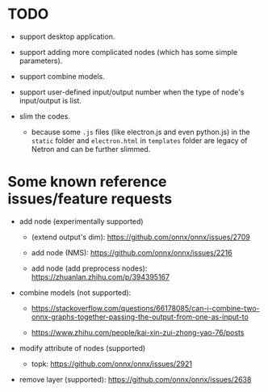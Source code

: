 # TODO

- support desktop application.

- support adding more complicated nodes (which has some simple parameters).

- support combine models.

- support user-defined input/output number when the type of node's input/output is list.

- slim the codes.
    - because some `.js` files (like electron.js and even python.js) in the `static` folder and `electron.html` in `templates` folder are legacy of Netron and can be further slimmed.


# Some known reference issues/feature requests

- add node (experimentally supported)

    - (extend output's dim): https://github.com/onnx/onnx/issues/2709

    - add node (NMS): https://github.com/onnx/onnx/issues/2216

    - add node (add preprocess nodes): https://zhuanlan.zhihu.com/p/394395167

- combine models (not supported): 

  - https://stackoverflow.com/questions/66178085/can-i-combine-two-onnx-graphs-together-passing-the-output-from-one-as-input-to

  - https://www.zhihu.com/people/kai-xin-zui-zhong-yao-76/posts

- modify attribute of nodes (supported)

    - topk: https://github.com/onnx/onnx/issues/2921
- remove layer (supported): https://github.com/onnx/onnx/issues/2638




